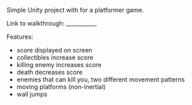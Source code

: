 Simple Unity project with for a platformer game.

Link to walkthrough: ___________

Features:
- score displayed on screen
- collectibles increase score
- killing enemy increases score
- death decreases score
- enemies that can kill you, two different movement patterns
- moving platforms (non-inertial)
- wall jumps
